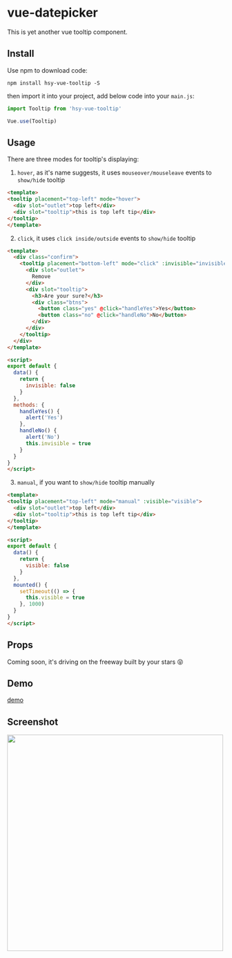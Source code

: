 # vue-datepicker

This is yet another vue tooltip component.

## Install

Use npm to download code:

```
npm install hsy-vue-tooltip -S
```

then import it into your project, add below code into your `main.js`:

```js
import Tooltip from 'hsy-vue-tooltip'

Vue.use(Tooltip)
```

## Usage

There are three modes for tooltip's displaying:

1. `hover`, as it's name suggests, it uses `mouseover/mouseleave` events to `show/hide` tooltip

  ```html
  <template>
  <tooltip placement="top-left" mode="hover">
    <div slot="outlet">top left</div>
    <div slot="tooltip">this is top left tip</div>
  </tooltip>
  </template>
  ```

2. `click`, it uses `click inside/outside` events to `show/hide` tooltip

  ```html
  <template>
    <div class="confirm">
      <tooltip placement="bottom-left" mode="click" :invisible="invisible">
        <div slot="outlet">
          Remove
        </div>
        <div slot="tooltip">
          <h3>Are your sure?</h3>
          <div class="btns">
            <button class="yes" @click="handleYes">Yes</button>
            <button class="no" @click="handleNo">No</button>
          </div>
        </div>
      </tooltip>
    </div>
  </template>

  <script>
  export default {
    data() {
      return {
        invisible: false
      }
    },
    methods: {
      handleYes() {
        alert('Yes')
      },
      handleNo() {
        alert('No')
        this.invisible = true
      }
    }
  }
  </script>
  ```

3. `manual`, if you want to `show/hide` tooltip manually

  ```html
  <template>
  <tooltip placement="top-left" mode="manual" :visible="visible">
    <div slot="outlet">top left</div>
    <div slot="tooltip">this is top left tip</div>
  </tooltip>
  </template>

  <script>
  export default {
    data() {
      return {
        visible: false
      }
    },
    mounted() {
      setTimeout(() => {
        this.visible = true
      }, 1000)
    }
  }
  </script>
  ```

## Props

Coming soon, it's driving on the freeway built by your stars 😝

## Demo

[demo](http://vue-demo.hsiaosiyuan.com/#/tooltip)

## Screenshot

<img src="http://og9g58alt.bkt.clouddn.com/tooltip.png" width="500">
